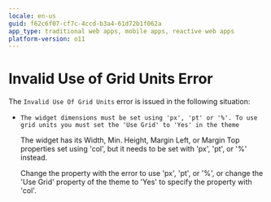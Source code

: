 ```yaml
---
locale: en-us
guid: f62c6f07-cf7c-4ccd-b3a4-61d72b1f062a
app_type: traditional web apps, mobile apps, reactive web apps
platform-version: o11
---
```


# Invalid Use of Grid Units Error

The `Invalid Use Of Grid Units` error is issued in the following situation:

* `The widget dimensions must be set using 'px', 'pt' or '%'. To use grid units you must set the 'Use Grid' to 'Yes' in the theme`

    The widget has its Width, Min. Height, Margin Left, or Margin Top properties set using 'col', but it needs to be set with 'px', 'pt', or '%' instead.

    Change the property with the error to use 'px', 'pt', or '%', or change the 'Use Grid' property of the theme to 'Yes' to specify the property with 'col'.
